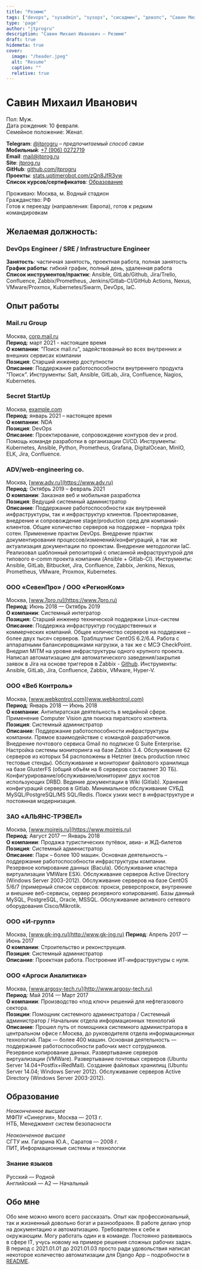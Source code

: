```yaml
---
title: "Резюме"
tags: ["devops", "sysadmin", "sysops", "сисадмин", "девопс", "Савин Михаил", "Савин Михаил Иванович", "jtprog", "jtprogru"]
type: 'page'
author: "jtprogru"
description: "Савин Михаил Иванович – Резюме"
draft: true
hidemeta: true
cover:
  image: "/header.jpeg"
  alt: "Resume"
  caption: ""
  relative: true
---
```


# **Савин Михаил Иванович**

Пол: Муж.  
Дата рождения: 10 февраля.  
Семейное положение: Женат.

**Telegram**: [@jtprogru](https://t.me/jtprogru) – _предпочитаемый способ связи_  
**Мобильный**: [+7 (906) 0272719](tel:+79060272719)  
**Email**: [mail@jtprog.ru](mailto:mail@jtprog.ru)  
**Site**: [jtprog.ru](https://jtprog.ru/)  
**GitHub**: [github.com/jtprogru](https://github.com/jtprogru/)  
**Проекты**: [stats.uptimerobot.com/zQn8JfR3yw](https://stats.uptimerobot.com/zQn8JfR3yw)  
**Список курсов/сертификатов**: [Образование](https://jtprog.ru/skillz/)  

Проживаю: Москва, м. Водный стадион  
Гражданство: РФ  
Готов к переезду (направления: Европа), готов к редким командировкам

## Желаемая должность:

### **DevOps Engineer / SRE / Infrastructure Engineer**

**Занятость**: частичная занятость, проектная работа, полная занятость  
**График работы**: гибкий график, полный день, удаленная работа  
**Список инструментов/практик**: Ansible, GitLab/Github, Jira/Trello, Confluence, Zabbix/Prometheus, Jenkins/Gitlab-CI/GitHub Actions, Nexus, VMware/Proxmox, Kubernetes/Swarm, DevOps, IaC.

## Опыт работы

### Mail.ru Group

Москва, [corp.mail.ru](https://corp.mail.ru/)  
**Период**: март 2021 - настоящее время  
**О компании**: "Поиск mail.ru", задействованый во всех внутренних и внешних сервисах компании  
**Позиция**: Старший инженер доступности  
**Описание**: Поддержание работоспособности внутреннего продукта "Поиск". Инструменты: Salt, Ansible, GitLab, Jira, Confluence, Nagios, Kubernetes.

### Secret StartUp

Москва, [example.com](https://example.com)  
**Период**: январь 2021 – настоящее время  
**О компании**: NDA  
**Позиция**: DevOps  
**Описание**: Проектирование, сопровождение контуров dev и prod. Помощь команде разработки в организации CI/CD. Инструменты: Kubernetes, Ansible, Python, Prometheus, Grafana, DigitalOcean, MinIO, ELK, Jira, Confluence.

### ADV/web-engineering co.

Москва, [www.adv.ru](https://www.adv.ru)  
**Период**: Октябрь 2019 – февраль 2021  
**О компании**: Заказная веб и мобильная разработка  
**Позиция**: Ведущий системный администратор  
**Описание**: Поддержание работоспособности как внутренней инфраструктуры, так и инфраструктур клиентов. Проектирование, внедрение и сопровождение stage/production сред для компаний-клиентов. Общее количество серверов на поддержке – порядка трёх сотен. Применение практик DevOps. Внедрение практик документирования процессов/изменений/конфигураций, а так же актуализация документации по проектам. Внедрение методологии IaC. Реализовал шаблонный репозиторий с описанной инфраструктурой для типового e-comm проекта компании (Ansible + Gitlab-CI). Инструменты: Ansible, GitLab, Bitbucket, Jira, Confluence, Zabbix, Jenkins, Nexus, Prometheus, VMware, Proxmox, Kubernetes.

### ООО &#171;СевенПро&#187; / ООО &#171;РегионКом&#187;

Москва, [www.7pro.ru](https://www.7pro.ru)  
**Период**: Июнь 2018 — Октябрь 2019  
**О компании**: Системный интегратор  
**Позиция:** Старший инженер технической поддержки Linux-систем  
**Описание**: Поддержка инфраструктур государственных и коммерческих компаний. Общее количество серверов на поддержке – более двух тысяч серверов. Траблшутинг CentOS 6.2/6.4. Работа с аппаратными балансировщиками нагрузки, а так же с МСЭ CheckPoint. Внедрил MITM на уровне инфраструктуры одного крупного проекта. Написал автоматизацию для автоматического заведения/закрытия заявок в Jira на основе триггеров в Zabbix - [Github](https://github.com/sysopschannel/zbx2jira). Инструменты: Ansible, GitLab, Jira, Confluence, Zabbix, VMware, Hyper-V.

### ООО &#171;Веб Контроль&#187;

Москва, [www.webkontrol.com](www.webkontrol.com)  
**Период**: Январь 2018 — Июнь 2018  
**О компании**: Антипиратская деятельность в медийной сфере. Применение Computer Vision для поиска пиратского контента.  
**Позиция**: Системный администратор  
**Описание**: Поддержание работоспособности инфраструктуры компании. Прямое взаимодействие с командой разработчиков. Внедрение почтового сервиса Gmail по подписке G Suite Enterprise. Настройка системы мониторинга на базе Zabbix 3.4. Обслуживание 62 серверов из которых 54 расположены в Hetzner (весь production плюс тестовые стенды). Обслуживание и мониторинг файлового хранилища на базе GlusterFS (общий объём на 6 серверов составляет 30 ТБ). Конфигурирование/обслуживание/мониторинг двух хостов использующих DRBD. Ведение документации в Wiki (Gitlab). Хранение конфигураций серверов в Gitlab. Минимальное обслуживание СУБД MySQL/PostgreSQL/MS SQL/Redis. Поиск узких мест в инфраструктуре и постоянная модернизация.

### ЗАО &#171;АЛЬЯНС-ТРЭВЕЛ&#187;

Москва, [www.moireis.ru](https://www.moireis.ru)  
**Период**: Август 2017 — Январь 2018  
**О компании**: Продажа туристических путёвок, авиа- и ЖД-билетов  
**Позиция**: Системный администратор  
**Описание**: Парк – более 100 машин. Основная деятельность – поддержание работоспособности инфраструктуры компании. Резервное копирование данных (Bacula). Обслуживание кластера виртуализации VMWare ESXi. Обслуживание серверов Active Directory (Windows Server 2003-2012). Обслуживание серверов на базе CentOS 5/6/7 (примерный список сервисов: прокси, реверспрокси, внутренние и внешние веб-сервисы, сервер резервного копирования). Базы данный MySQL, PostgreSQL, Oracle, MSSQL. Обслуживание активного сетевого оборудования Cisco/Mikrotik.

### ООО &#171;И-групп&#187;

Москва, [www.gk-ing.ru](http://www.gk-ing.ru)
**Период**: Апрель 2017 — Июнь 2017  
**О компании**: Строительство и реконструкция.  
**Позиция**: Системный администратор  
**Описание**: Проектная работа. Построение ИТ-инфраструктуры с нуля.

### ООО &#171;Аргоси Аналитика&#187;

Москва, [www.argosy-tech.ru](http://www.argosy-tech.ru)  
**Период**: Май 2014 — Март 2017  
**О компании**: Производство &#171;под ключ&#187; решений для нефтегазового сектора.  
**Позиции**: Помощник системного администратора / Системный администратор / Начальник отдела информационных технологий  
**Описание**: Прошел путь от помощника системного администратора в центральном офисе г.Москва, до руководителя отдела информационных технологий. Парк &#8212; более 400 машин. Основная деятельность &#8212; поддержание работоспособности рабочих мест сотрудников. Резервное копирование данных. Развертывание серверов виртуализации (VMWare). Развертывание почтовых серверов (Ubuntu Server 14.04+Postfix+iRedMail). Создание файловых хранилищ (Ubuntu Server 14.04; Windows Server 2012). Обслуживание серверов Active Directory (Windows Server 2003-2012).

## Образование

_Неоконченное высшее_  
МФПУ &#171;Синергия&#187;, Москва &#8212; 2013 г.  
НТБ, Менеджмент систем безопасности  

_Неоконченное высшее_  
СГТУ им. Гагарина Ю.А., Саратов &#8212; 2008 г.  
ПИТ, Информационные системы и технологии

### Знание языков

Русский — Родной  
Английский — A2 — Начальный

## Обо мне

Обо мне можно много всего рассказать. Опыт как профессиональный, так и жизненный довольно богат и разнообразен. В работе делаю упор на документацию и автоматизацию. Требователен к себе и окружающим. Могу работать один и в команде. Постоянно развиваюсь в сфере IT, учусь новому на примере решения сложных рабочих задач. В период с 2021.01.01 до 2021.01.03 просто ради удовольствия написал некоторое количество автоматизации для Django App – подробности в [README](https://github.com/Linkor-35/django-photo/blob/master/.cicd/README.md).
